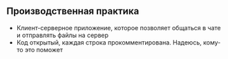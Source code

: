 ## Производственная практика
- Клиент-серверное приложение, которое позволяет общаться в чате и отправлять файлы на сервер
- Код открытый, каждая строка прокомментирована. Надеюсь, кому-то это поможет
